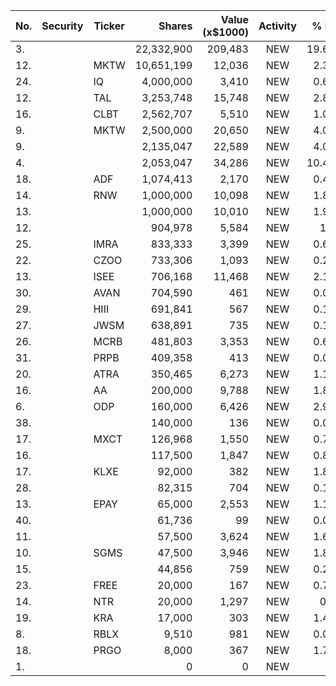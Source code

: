 No. | Security | Ticker | Shares | Value (x$1000) | Activity | % Port
|--- | --- | --- | ---:| ---:|:---:| ---:|
 3.|||22,332,900|209,483|NEW|19.69%|rel="bookmark"></a>
12.||MKTW</a>|10,651,199|12,036|NEW|2.37%|<a href=rel="bookmark"></a>
24.||IQ</a>|4,000,000|3,410|NEW|0.63%|<a href=rel="bookmark"></a>
12.||TAL</a>|3,253,748|15,748|NEW|2.85%|<a href=rel="bookmark"></a>
16.||CLBT</a>|2,562,707|5,510|NEW|1.08%|<a href=rel="bookmark"></a>
9.||MKTW</a>|2,500,000|20,650|NEW|4.07%|<a href=rel="bookmark"></a>
9.|||2,135,047|22,589|NEW|4.09%|rel="bookmark"></a>
4.|||2,053,047|34,286|NEW|10.47%|rel="bookmark"></a>
18.||ADF</a>|1,074,413|2,170|NEW|0.42%|<a href=rel="bookmark"></a>
14.||RNW</a>|1,000,000|10,098|NEW|1.89%|<a href=rel="bookmark"></a>
13.|||1,000,000|10,010|NEW|1.97%|rel="bookmark"></a>
12.|||904,978|5,584|NEW|1.7%|rel="bookmark"></a>
25.||IMRA</a>|833,333|3,399|NEW|0.63%|<a href=rel="bookmark"></a>
22.||CZOO</a>|733,306|1,093|NEW|0.21%|<a href=rel="bookmark"></a>
13.||ISEE</a>|706,168|11,468|NEW|2.14%|<a href=rel="bookmark"></a>
30.||AVAN</a>|704,590|461|NEW|0.09%|<a href=rel="bookmark"></a>
29.||HIII</a>|691,841|567|NEW|0.11%|<a href=rel="bookmark"></a>
27.||JWSM</a>|638,891|735|NEW|0.14%|<a href=rel="bookmark"></a>
26.||MCRB</a>|481,803|3,353|NEW|0.62%|<a href=rel="bookmark"></a>
31.||PRPB</a>|409,358|413|NEW|0.08%|<a href=rel="bookmark"></a>
20.||ATRA</a>|350,465|6,273|NEW|1.17%|<a href=rel="bookmark"></a>
16.||AA</a>|200,000|9,788|NEW|1.83%|<a href=rel="bookmark"></a>
6.||ODP</a>|160,000|6,426|NEW|2.99%|<a href=rel="bookmark"></a>
38.|||140,000|136|NEW|0.02%|rel="bookmark"></a>
17.||MXCT</a>|126,968|1,550|NEW|0.72%|<a href=rel="bookmark"></a>
16.|||117,500|1,847|NEW|0.86%|rel="bookmark"></a>
17.||KLXE</a>|92,000|382|NEW|1.81%|<a href=rel="bookmark"></a>
28.|||82,315|704|NEW|0.13%|rel="bookmark"></a>
13.||EPAY</a>|65,000|2,553|NEW|1.19%|<a href=rel="bookmark"></a>
40.|||61,736|99|NEW|0.01%|rel="bookmark"></a>
11.|||57,500|3,624|NEW|1.69%|rel="bookmark"></a>
10.||SGMS</a>|47,500|3,946|NEW|1.84%|<a href=rel="bookmark"></a>
15.|||44,856|759|NEW|0.23%|rel="bookmark"></a>
23.||FREE</a>|20,000|167|NEW|0.79%|<a href=rel="bookmark"></a>
14.||NTR</a>|20,000|1,297|NEW|0.1%|<a href=rel="bookmark"></a>
19.||KRA</a>|17,000|303|NEW|1.44%|<a href=rel="bookmark"></a>
8.||RBLX</a>|9,510|981|NEW|0.09%|<a href=rel="bookmark"></a>
18.||PRGO</a>|8,000|367|NEW|1.74%|<a href=rel="bookmark"></a>
1.|||0|0|NEW|0%|rel="bookmark"></a>
